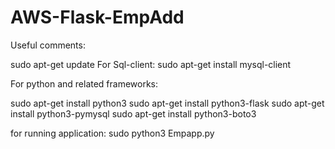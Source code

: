 # AWS-Flask-EmpAdd

Useful comments:

sudo apt-get update
For Sql-client:
sudo apt-get install mysql-client

For python and related frameworks:

sudo apt-get install python3
sudo apt-get install python3-flask
sudo apt-get install python3-pymysql
sudo apt-get install python3-boto3

for running application:
sudo python3 Empapp.py
